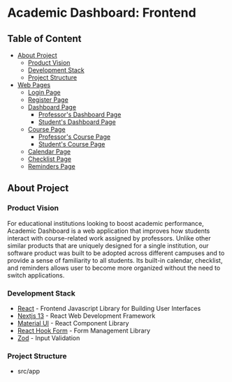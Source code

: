 # Academic Dashboard: Frontend

## Table of Content
- [About Project](#about-project)
  - [Product Vision](#product-vision)
  - [Development Stack](#development-stack)
  - [Project Structure](#project-structure)
- [Web Pages](#web-pages)
  - [Login Page](#login-page)
  - [Register Page](#register-page)
  - [Dashboard Page](#dashboard-page)
    - [Professor's Dashboard Page](#professors-dashboard-page)
    - [Student's Dashboard Page](#students-dashboard-page)
  - [Course Page](#course-page)
    - [Professor's Course Page](#professors-course-page)
    - [Student's Course Page](#students-course-page)
  - [Calendar Page](#calendar-page)
  - [Checklist Page](#checklist-page)
  - [Reminders Page](#reminders-page) 

## About Project
### Product Vision
For educational institutions looking to boost academic performance, Academic Dashboard is a web application that improves how students interact with course-related work assigned by professors. Unlike other similar products that are uniquely designed for a single institution, our software product was built to be adopted across different campuses and to provide a sense of familiarity to all students. Its built-in calendar, checklist, and reminders allows user to become more organized without the need to switch applications. 

### Development Stack
- [React](https://react.dev/) - Frontend Javascript Library for Building User Interfaces
- [Nextjs 13](https://nextjs.org/) - React Web Development Framework
- [Material UI](https://mui.com/material-ui/) - React Component Library
- [React Hook Form](https://react-hook-form.com/) - Form Management Library
- [Zod](https://zod.dev/) - Input Validation

### Project Structure
- src/app
